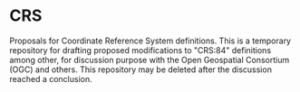 # CRS

Proposals for Coordinate Reference System definitions.
This is a temporary repository for drafting proposed modifications to "CRS:84" definitions among other,
for discussion purpose with the Open Geospatial Consortium (OGC) and others.
This repository may be deleted after the discussion reached a conclusion.
